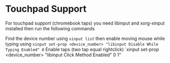 # Touchpad Support
For touchpad support (chromebook taps) you need libinput and xorg-xinput installed then run the following commands

Find the device number using `xinput list`
then enable moving mouse while typing using `xinput set-prop <device_number> "libinput Disable While Typing Enabled" 0`
Enable taps (two tap equal rightclick) `xinput set-prop <device_number> "libinput Click Method Enabled" 0 1"

